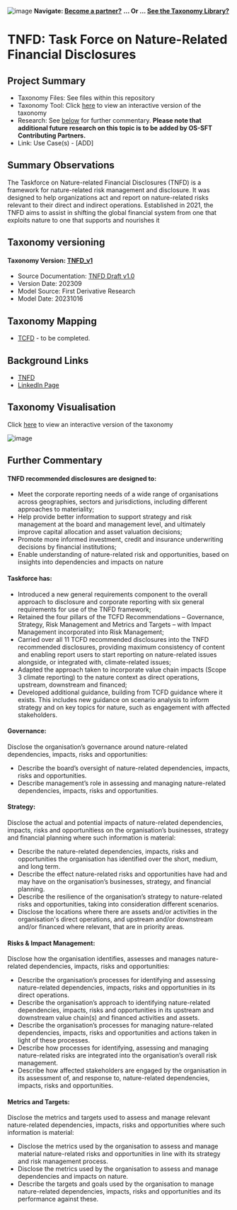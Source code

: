 ![image](https://user-images.githubusercontent.com/112073913/188821900-0c411acf-fbdd-4163-adc9-3ba4e2be78df.png)
**Navigate: [Become a partner?](https://github.com/OS-SFT/06-COLLABORATORS-PARTNERS)**
**... Or ... [See the Taxonomy Library?](https://github.com/orgs/OS-SFT/projects/2)**

# TNFD: Task Force on Nature-Related Financial Disclosures

## Project Summary
- Taxonomy Files: See files within this repository
- Taxonomy Tool: Click [here](https://os-sft.solidatus.com/viewer/share/GJI6E50XegmxeGwMqlaElN4pJpMnR5Wo) to view an interactive version of the taxonomy 
- Research: See [below](https://github.com/OS-SFT/Taxonomy-Mappings-Library/tree/main/Single%20Taxonomies/TNFD) for further commentary. **Please note that additional future research on this topic is to be added by OS-SFT Contributing Partners.**
- Link: Use Case(s) - [ADD]

## Summary Observations
The Taskforce on Nature-related Financial Disclosures (TNFD) is a framework for nature-related risk management and disclosure. It was designed to help organizations act and report on nature-related risks relevant to their direct and indirect operations. Established in 2021, the TNFD aims to assist in shifting the global financial system from one that exploits nature to one that supports and nourishes it 

## Taxonomy versioning

#### Taxonomy Version: [TNFD_v1](https://os-sft.solidatus.com/viewer/share/GJI6E50XegmxeGwMqlaElN4pJpMnR5Wo)
- Source Documentation: [TNFD Draft v1.0](https://tnfd.global/)
- Version Date: 202309
- Model Source: First Derivative Research
- Model Date: 20231016

## Taxonomy Mapping

* [TCFD](https://github.com/OS-SFT/Taxonomy-Mappings-Library/tree/main/Single%20Taxonomies/TCFD) - to be completed.

## Background Links

- [TNFD](https://tnfd.global/)
- [LinkedIn Page](https://www.linkedin.com/company/taskforce-on-nature-related-financial-disclosures-tnfd/)

## Taxonomy Visualisation

Click [here](https://os-sft.solidatus.com/viewer/share/GJI6E50XegmxeGwMqlaElN4pJpMnR5Wo) to view an interactive version of the taxonomy

![image](https://github.com/OS-SFT/Taxonomy-Mappings-Library/assets/112079442/69f73d66-51c1-43aa-9589-d64115708ed5)

## Further Commentary
#### TNFD recommended disclosures are designed to:

* Meet the corporate reporting needs of a wide range of organisations across geographies, sectors and jurisdictions, including different approaches to materiality;
* Help provide better information to support strategy and risk management at the board and management level, and ultimately improve capital allocation and asset valuation decisions;
* Promote more informed investment, credit and insurance underwriting decisions by financial institutions; 
* Enable understanding of nature-related risk and opportunities, based on insights into dependencies and impacts on nature

#### Taskforce has:

* Introduced a new general requirements component to the overall approach to disclosure and corporate reporting with six general requirements for use of the TNFD framework;
* Retained the four pillars of the TCFD Recommendations – Governance, Strategy, Risk Management and Metrics and Targets – with Impact Management incorporated into Risk Management;
* Carried over all 11 TCFD recommended disclosures into the TNFD recommended disclosures, providing maximum consistency of content and enabling report users to start reporting on nature-related issues alongside, or integrated with, climate-related issues;
* Adapted the approach taken to incorporate value chain impacts (Scope 3 climate reporting) to the nature context as direct operations, upstream, downstream and financed; 
* Developed additional guidance, building from TCFD guidance where it exists. 
This includes new guidance on scenario analysis to inform strategy and on key topics for nature, such as engagement with affected stakeholders.

#### Governance:
Disclose the organisation’s governance around nature-related dependencies, impacts, risks and opportunities:
* Describe the board’s oversight of nature-related dependencies, impacts, risks and opportunities.
* Describe management’s role in assessing and managing nature-related dependencies, impacts, risks and opportunities.
#### Strategy:
Disclose the actual and potential impacts of nature-related dependencies, impacts, risks and opportunitiess on the organisation’s businesses, strategy and financial planning where such information is material:
* Describe the nature-related dependencies, impacts, risks and opportunities the organisation has identified over the short, medium, and long term.
* Describe the effect nature-related risks and opportunities have had and may have on the organisation’s businesses, strategy, and financial planning.
* Describe the resilience of the organisation’s strategy to nature-related risks and opportunities, taking into consideration different scenarios.
* Disclose the locations where there are assets and/or activities in the organisation's direct operations, and upstream and/or downstream and/or financed where relevant, that are in priority areas.
#### Risks & Impact Management:
Disclose how the organisation identifies, assesses and manages nature-related dependencies, impacts, risks and opportunities:
* Describe the organisation’s processes for identifying and assessing nature-related dependencies, impacts, risks and opportunities in its direct operations.
* Describe the organisation’s approach to identifying nature-related dependencies, impacts, risks and opportunities in its upstream and downstream value chain(s) and financed activities and assets.
* Describe the organisation’s processes for managing nature-related dependencies, impacts, risks and opportunities and actions taken in light of these processes. 
* Describe how processes for identifying, assessing and managing nature-related risks are integrated into the organisation’s overall risk management.
* Describe how affected stakeholders are engaged by the organisation in its assessment of, and response to, nature-related dependencies, impacts, risks and opportunities.
#### Metrics and Targets:
Disclose the metrics and targets used to assess and manage relevant nature-related dependencies, impacts, risks and opportunities where such information is material:
* Disclose the metrics used by the organisation to assess and manage material nature-related risks and opportunities in line with its strategy and risk management process.
* Disclose the metrics used by the organisation to assess and manage dependencies and impacts on nature.
* Describe the targets and goals used by the organisation to manage nature-related dependencies, impacts, risks and opportunities and its performance against these.

